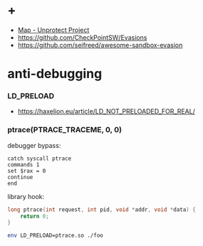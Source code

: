 # +

- [Map \- Unprotect Project](https://search.unprotect.it/map)
- https://github.com/CheckPointSW/Evasions
- https://github.com/seifreed/awesome-sandbox-evasion

# anti-debugging

### LD_PRELOAD

- https://haxelion.eu/article/LD_NOT_PRELOADED_FOR_REAL/

### ptrace(PTRACE_TRACEME, 0, 0)

debugger bypass:

```gdb
catch syscall ptrace
commands 1
set $rax = 0
continue
end
```

library hook:

```c
long ptrace(int request, int pid, void *addr, void *data) {
    return 0;
}
```

```bash
env LD_PRELOAD=ptrace.so ./foo
```


